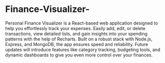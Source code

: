 # Finance-Visualizer- 
Personal Finance Visualizer is a React-based web application designed to help you effortlessly track your expenses. Easily add, edit, or delete transactions, view detailed lists, and gain insights into your spending patterns with the help of Recharts. Built on a robust stack with Node.js, Express, and MongoDB, the app ensures speed and reliability. Future updates will introduce features like category tracking, budgeting tools, and dynamic dashboards to give you even more control over your finances.
